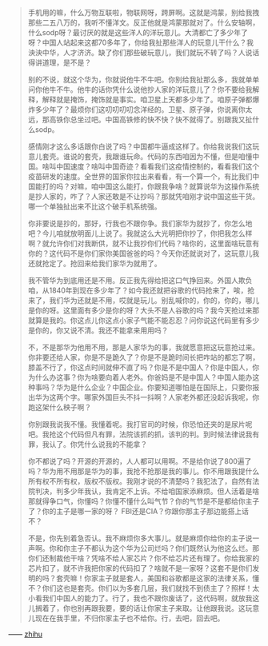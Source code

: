 > 手机用的嘛，什么万物互联啦，物联网呀，跨屏啊。这就是鸿蒙，别给我拽那些二五八万的，我听不懂洋文。反正他就是鸿蒙那就对了。什么安轴啊，什么sodp呀？最讨厌的就是这些洋人的洋玩意儿。大清都亡了多少年了呀？中国人站起来这都70多年了，你给我扯那些洋人的玩意儿干什么？我泱泱中华，人才济济。缺了你们那些破玩意儿，我们就玩不转了吗？人说话得讲道理，是不是？
> 
> 别的不说，就这个华为，你就说他牛不牛吧。你别给我扯那么多，我就单单问你他牛不牛。他牛的话你凭什么说他抄人家的洋玩意儿了？你不要给我解释，解释就是掩饰，掩饰就是事实。咱卫星上天都多少年了。咱原子弹都爆炸多少年了？最烦你们这叨叨叨叨念洋经的。卫星、原子弹，你说离你太远，那高铁你总坐过吧。中国高铁修的快不快？快不就得了。别跟我又扯什么sodp。 
> 
> 感情刚才这么多话跟你白说了吗？中国都牛逼成这样了。你给我说我们这玩意儿套壳。谁说的套壳，我跟谁玩命。代码的东西咱因为不懂，但是咱懂中国。啥叫中国速度？啥叫中国奇迹？看看我们这疫情控制的，看看我们这个疫苗研发的速度。全世界的国家你拉出来看看，有一个算一个，有比我们中国能打的吗？对嘛，咱中国这么能打，你跟我争啥？就算说华为这操作系统是抄人家的，咋了？人家还敢是不让抄吗？那就凭咱刚才说中国这些干货。哪一个单独扯出来不比这个破手机系统强。
> 
> 你非要说是抄的，那好，行我也不跟你争。我们家华为就抄了，你怎么地吧？今儿咱就放明面儿上说了。我就这么大光明把你抄了，你把我怎么样啊？就允许你们对我断供，就不让我抄你们代码？啥你的，这里面啥玩意有你的？这代码不是你们家你美国爸爸的吗？今天你还就说对了，这玩意儿我还就抢定了。抢回来给我们家华为就用了。
> 
> 我不管华为到底用还是不用。反正我先得给把这口气挣回来。外国人欺负咱，从1840年到现在多少年了？如今我还就把谷歌的代码抢来了，唉，抢来了，我们华为还就是不用，哎就是玩儿。别乱喊你的，你的，你的，哪儿是你的呀。这里面有多少是你的呀？大头不是人谷歌的吗？我今天抢过来那就算是我的。你这点儿你这点小家子气能不能忍忍？问你说这代码里有多少是你的，你又说不清。我还不能拿来用用吗？
> 
> 不，不是那华为他用不用，那是人家华为的事，我就愿意把这玩意抢过来。你非要还给人家，你是不是跪久了？你是不是跪时间长把咋站的都忘了啊，膝盖不行了，你这点时间就伸不直了吗？你是不是中国人？你是中国人，你为什么办这事？你为啥要向着人老外。你爸妈是不是中国人？中国人能办这种事吗？华为是什么企业？中国企业。你要知道哪怕是在国际上，只要你报出华为这两个字。哪家外国巨头不抖一抖啊？人家老外都还没起诉我呢，你跑这架什么秧子啊？
> 
> 你别跟我说我不懂。我懂着呢。我打官司的时候，你恐怕还夹的是尿片呢吧。我抢这个代码但凡有罪，法院该抓的抓，该判的判。到时候法律说我有罪，我认了。你凭什么说我的不能拿？
> 
> 你不都说了吗？开源的开源的，人人都可以用啊。不是给你说了800遍了吗？华为用不用那是华为的事，我抢不抢那是我的事儿。你不用跟我提什么所有权不所有权，版权不版权。我刚才说的不清楚吗？我犯法了，自然有法院判决，判多少年我认，我肯定不上诉。不给咱国家添麻烦。但人活着是啥那就得争口气，你懂吗？你懂不懂什么叫气节？你的气节是不是都给你主子了？你的主子是哪一家的呀？ FBI还是CIA？你跟你那主子那边能搭上话不？
> 
> 不是，你先别着急否认。我不麻烦你多大事儿。就是麻烦你给你的主子说一声啊。你和你主子不都认为这个华为公司烂吗？你们既然认为他这么烂。那你们还制裁他干啥？凭啥不给人家芯片？你不给芯片还有理了。你给我家的芯片扣了，就不许我把你家的代码扣了？啥就不是一家呀？这套不是你们发明的吗？套壳嘛！你家主子就是套人，美国和谷歌都是这家的法律关系，懂不？你们这也是套壳。你们以为多套几层，我们就找不到债主了？照样！太小看我们中国人的能力了。行了，我也不跟你废话了，这代码啊，就放我这儿搁着了，你也别再跟我要，要的话让你家主子来取。让他跟我说。这玩意儿现在在我手里，不归你家主子也不给你。行，去吧，回去吧。

—— [zhihu](https://www.zhihu.com/question/465476090/answer/1959186937)
